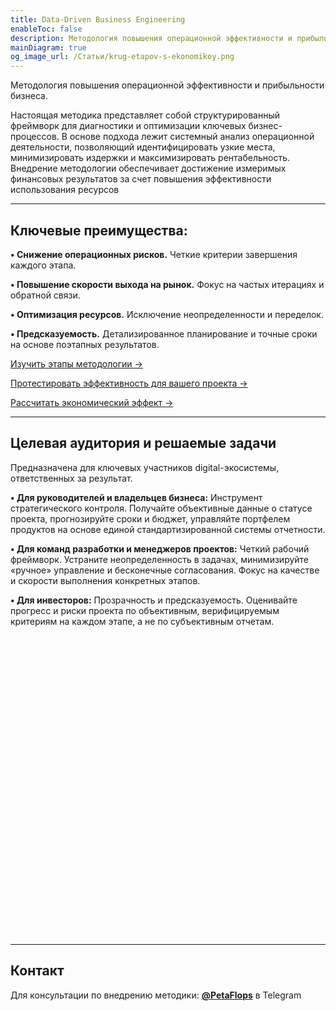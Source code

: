 ```yaml
---
title: Data-Driven Business Engineering
enableToc: false
description: Методология повышения операционной эффективности и прибыльности бизнеса.
mainDiagram: true
og_image_url: /Статьи/krug-etapov-s-ekonomikoy.png
---
```


Методология повышения операционной эффективности и прибыльности бизнеса.

Настоящая методика представляет собой структурированный фреймворк для диагностики и оптимизации ключевых бизнес-процессов. В основе подхода лежит системный анализ операционной деятельности, позволяющий идентифицировать узкие места, минимизировать издержки и максимизировать рентабельность. Внедрение методологии обеспечивает достижение измеримых финансовых результатов за счет повышения эффективности использования ресурсов

---

## Ключевые преимущества:

**• Снижение операционных рисков.** Четкие критерии завершения каждого этапа. 

**• Повышение скорости выхода на рынок.** Фокус на частых итерациях и обратной связи. 

**• Оптимизация ресурсов.** Исключение неопределенности и переделок. 

**• Предсказуемость.** Детализированное планирование и точные сроки на основе поэтапных результатов.

[Изучить этапы методологии →](/12-шагов)    

[Протестировать эффективность для вашего проекта →](/самодиагностика) 

[Рассчитать экономический эффект →](/Статьи/ekonomika-i-hrematistica-v-it)

---

## Целевая аудитория и решаемые задачи

Предназначена для ключевых участников digital-экосистемы, ответственных за результат. 

**• Для руководителей и владельцев бизнеса:** Инструмент стратегического контроля. Получайте объективные данные о статусе проекта, прогнозируйте сроки и бюджет, управляйте портфелем продуктов на основе единой стандартизированной системы отчетности. 

**• Для команд разработки и менеджеров проектов:** Четкий рабочий фреймворк. Устраните неопределенность в задачах, минимизируйте «ручное» управление и бесконечные согласования. Фокус на качестве и скорости выполнения конкретных этапов. 

**• Для инвесторов:** Прозрачность и предсказуемость. Оценивайте прогресс и риски проекта по объективным, верифицируемым критериям на каждом этапе, а не по субъективным отчетам.

<div style="height:480px">
  <svg id="main_diagram" width="100%" height="100%" preserveAspectRatio="xMidYMid meet"></svg>
</div>

---


## Контакт

Для консультации по внедрению методики: [**@PetaFlops**](https://t.me/PetaFlops) в Telegram

